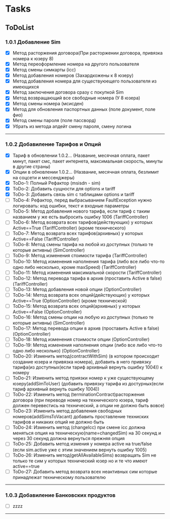 # Tasks
## ToDoList
### 1.0.1 Добавление Sim
- [x] Метод расторжения договора(При расторжении договора, привязка номера к юзеру 8)
- [x] Метод переоформление номера на другого пользователя
- [x] Метод смены симкарты (icc)
- [x] Метод добавления номеров (Захардкожены к 8 юзеру)
- [x] Метод добавления номера для существуюещего пользователя из имеющихся
- [x] Метод заключения договора сразу с покупкой Sim
- [x] Метод возвращающий все свободные номера (У 8 юзера)
- [x] Метод смены номера (мсисден)
- [x] Метод для обновления паспортных данных (поле документ, поле фио)
- [x] Метод смены пароля (поле пассворд)
- [x] Убрать из метода апдейт смену пароля, смену логина
---------------------------------
### 1.0.2 Добавиление Тарифов и Опций
- [x] Тариф в обновлении 1.0.2... (Название, месячная оплата, пакет минут, пакет смс, пакет интернета, максимальная скорость, минуты в другие страны)
- [x] Опции в обновлении 1.0.2... (Название, месячная оплата, безлимит на соцсети и мессенджеры)
- [x] ToDo-1: Полный Рефактор (msisdn - sim)
- [x] ToDo-2: Добавить сущности для options и tariff
- [x] ToDo-3: Добавить связь sim с таблицами options и tariff
- [ ] ToDo-4: Рефактор, перед выбрасыванием FaultException нужно логировать: код ошибки, текст и входные параметры
- [ ] ToDo-5: Метод добавления нового тарифа, если тариф с таким названием у же есть выбросить ошибку 1006 (TariffController)
- [ ] ToDo-6: Метод возврата всех тарифов(действующих) у которых Active==True (TariffController) (кроме технического)
- [ ] ToDo-7: Метод возврата всех тарифов(архивных) у которых Active==False (TariffController)
- [ ] ToDo-8: Метод смены тарифа на любой из доступных (только те которые активны) (SimController)
- [ ] ToDo-9: Метод изменения стоимости тарифа (TariffController)
- [ ] ToDo-10: Метод изменения наполнения тарифа (либо все либо что-то одно либо несколько, кроме maxSpeed) (TariffController)
- [ ] ToDo-11: Метод изменения максимальной скорости (TariffController)
- [ ] ToDo-12: Метод перевода тарифа в архив (проставить Active в false) (TariffController)
- [ ] ToDo-13: Метод добавления новой опции (OptionController)
- [ ] ToDo-14: Метод возврата всех опций(действующих) у которых Active==True (OptionController) (кроме технической)
- [ ] ToDo-15: Метод возврата всех опций(архивных) у которых Active==False (OptionController)
- [ ] ToDo-16: Метод смены опции на любую из доступных (только те которые активны) (SimController)
- [ ] ToDo-17: Метод перевода опции в архив (проставить Active в false) (OptionController)
- [ ] ToDo-18: Метод изменения стоимости опции (OptionController)
- [ ] ToDo-19: Метод изменения наполнения опции (либо все либо что-то одно либо несколько) (OptionController)
- [ ] ToDo-20: Изменить метод(contractWithSim) (в котором происходит создание юзера и привязка номера), добавить в него привязку тарифа(из доступных(если тариф архивный вернуть ошибку 1004)) к номеру
- [ ] ToDo-21: Изменить метод приязки номер к уже существующему юзеру(addSimToUser) (добавить привязку тарифа из достурных(если тариф архивный вернуть ошибку 1004))
- [ ] ToDo-22: Изменить метод (terminationContract)расторжения договора (при переводе номер на технического юзера, тариф должен перевестись на технический, а опции не должно быть вовсе)
- [ ] ToDo-23: Изменить метод добавления свободных номеров(addSimsToVacant) добавить проставление техниских тарифов и никаких опций не должно быть
- [ ] ToDo-24: Изменить метод (changeIcc) при смене icc должна меняться опция на техническую(name=changedSim) на 30 секунд и через 30 секунд должна вернуться прежняя опция
- [ ] ToDo-25: Добавить метод измения у номера active на true/false (если sim.active уже с этим значением вернуть ошибку 1005)
- [ ] ToDo-26: Изменить метод(getAllAvailableSims) возвращать Sim не только те сим у которых технический юзер но и те что имеют active==true
- [ ] ToDo-27: Добавить метод возврата всех неактивных сим которые принадлежат техническому пользователю
---------------------------------
### 1.0.3 Добавиление Банковских продуктов
- [ ] zzzz
---------------------------------
